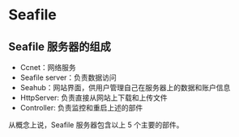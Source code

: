 # Seafile
## Seafile 服务器的组成

* Ccnet：网络服务
* Seafile server：负责数据访问
* Seahub：网站界面，供用户管理自己在服务器上的数据和账户信息
* HttpServer: 负责直接从网站上下载和上传文件
* Controller: 负责监控和重启上述的部件

从概念上说，Seafile 服务器包含以上 5 个主要的部件。
